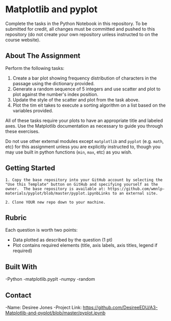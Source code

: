# Matplotlib and pyplot

Complete the tasks in the Python Notebook in this repository.
To be submitted for credit, all changes must be committed and pushed to this repository (do not create your own repository unless instructed to on the course website).

## About The Assignment

Perform the following tasks:

1. Create a bar plot showing frequency distribution of characters in the passage using the dictionary provided.
2. Generate a random sequence of 5 integers and use scatter and plot to plot against the number's index position.
3. Update the style of the scatter and plot from the task above.
4. Plot the tim eit takes to execute a sorting algorithm on a list based on the variables provided.

All of these tasks require your plots to have an appropriate title and labeled axes. Use the Matplotlib documentation as necessary to guide you through these exercises.

Do not use other external modules except `matplotlib` and `pyplot` (e.g. `math`, etc) for this assignment unless you are explicitly instructed to, though you may use built in python functions (`min`, `max`, etc) as you wish.

## Getting Started

    1. Copy the base repository into your GitHub account by selecting the "Use this Template" button on GitHub and specifying yourself as the owner.  The base repository is available at: https://github.com/wmnlp-materials/pyplot/blob/master/pyplot.ipynbLinks to an external site.

    2. Clone YOUR new repo down to your machine.

## Rubric

Each question is worth two points:

- Data plotted as described by the question (1 pt)
- Plot contains required elements (title, axis labels, axis titles, legend if required)

## Built With

-Python
-matplotlib.pyplt
-numpy
-random

## Contact

-Name: Desiree Jones
-Project Link: https://github.com/DesireeEDU/A3-Matplotlib-and-pyplot/blob/master/pyplot.ipynb
